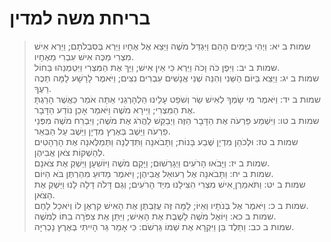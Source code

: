 # בריחת משה למדין

> שמות ב יא: וַיְהִי בַּיָּמִים הָהֵם וַיִּגְדַּל מֹשֶׁה וַיֵּצֵא אֶל אֶחָיו וַיַּרְא בְּסִבְלֹתָם; וַיַּרְא אִישׁ מִצְרִי מַכֶּה אִישׁ עִבְרִי מֵאֶחָיו.  
> שמות ב יב: וַיִּפֶן כֹּה וָכֹה וַיַּרְא כִּי אֵין אִישׁ; וַיַּךְ אֶת הַמִּצְרִי וַיִּטְמְנֵהוּ בַּחוֹל.  
> שמות ב יג: וַיֵּצֵא בַּיּוֹם הַשֵּׁנִי וְהִנֵּה שְׁנֵי אֲנָשִׁים עִבְרִים נִצִּים; וַיֹּאמֶר לָרָשָׁע לָמָּה תַכֶּה רֵעֶךָ.  
> שמות ב יד: וַיֹּאמֶר מִי שָׂמְךָ לְאִישׁ שַׂר וְשֹׁפֵט עָלֵינוּ הַלְהָרְגֵנִי אַתָּה אֹמֵר כַּאֲשֶׁר הָרַגְתָּ אֶת הַמִּצְרִי; וַיִּירָא מֹשֶׁה וַיֹּאמַר אָכֵן נוֹדַע הַדָּבָר.  
> שמות ב טו: וַיִּשְׁמַע פַּרְעֹה אֶת הַדָּבָר הַזֶּה וַיְבַקֵּשׁ לַהֲרֹג אֶת מֹשֶׁה; וַיִּבְרַח מֹשֶׁה מִפְּנֵי פַרְעֹה וַיֵּשֶׁב בְּאֶרֶץ מִדְיָן וַיֵּשֶׁב עַל הַבְּאֵר.  
> שמות ב טז: וּלְכֹהֵן מִדְיָן שֶׁבַע בָּנוֹת; וַתָּבֹאנָה וַתִּדְלֶנָה וַתְּמַלֶּאנָה אֶת הָרְהָטִים לְהַשְׁקוֹת צֹאן אֲבִיהֶן.  
> שמות ב יז: וַיָּבֹאוּ הָרֹעִים וַיְגָרְשׁוּם; וַיָּקָם מֹשֶׁה וַיּוֹשִׁעָן וַיַּשְׁקְ אֶת צֹאנָם.  
> שמות ב יח: וַתָּבֹאנָה אֶל רְעוּאֵל אֲבִיהֶן; וַיֹּאמֶר מַדּוּעַ מִהַרְתֶּן בֹּא הַיּוֹם.  
> שמות ב יט: וַתֹּאמַרְןָ אִישׁ מִצְרִי הִצִּילָנוּ מִיַּד הָרֹעִים; וְגַם דָּלֹה דָלָה לָנוּ וַיַּשְׁקְ אֶת הַצֹּאן.  
> שמות ב כ: וַיֹּאמֶר אֶל בְּנֹתָיו וְאַיּוֹ; לָמָּה זֶּה עֲזַבְתֶּן אֶת הָאִישׁ קִרְאֶן לוֹ וְיֹאכַל לָחֶם.  
> שמות ב כא: וַיּוֹאֶל מֹשֶׁה לָשֶׁבֶת אֶת הָאִישׁ; וַיִּתֵּן אֶת צִפֹּרָה בִתּוֹ לְמֹשֶׁה.  
> שמות ב כב: וַתֵּלֶד בֵּן וַיִּקְרָא אֶת שְׁמוֹ גֵּרְשֹׁם:  כִּי אָמַר גֵּר הָיִיתִי בְּאֶרֶץ נָכְרִיָּה.   
 

